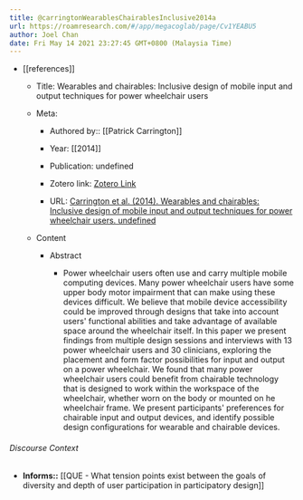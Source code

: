 ```yaml
---
title: @carringtonWearablesChairablesInclusive2014a
url: https://roamresearch.com/#/app/megacoglab/page/Cv1YEABU5
author: Joel Chan
date: Fri May 14 2021 23:27:45 GMT+0800 (Malaysia Time)
---
```


- [[references]]

    - Title: Wearables and chairables: Inclusive design of mobile input and output techniques for power wheelchair users

    - Meta:

        - Authored by:: [[Patrick Carrington]]

        - Year: [[2014]]

        - Publication: undefined

        - Zotero link: [Zotero Link](zotero://select/items/7_7L2SMPZ9)

        - URL: [Carrington et al. (2014). Wearables and chairables: Inclusive design of mobile input and output techniques for power wheelchair users. undefined](https://doi.org/10.1145/2556288.2557237)

    - Content

        - Abstract

            - Power wheelchair users often use and carry multiple mobile computing devices. Many power wheelchair users have some upper body motor impairment that can make using these devices difficult. We believe that mobile device accessibility could be improved through designs that take into account users' functional abilities and take advantage of available space around the wheelchair itself. In this paper we present findings from multiple design sessions and interviews with 13 power wheelchair users and 30 clinicians, exploring the placement and form factor possibilities for input and output on a power wheelchair. We found that many power wheelchair users could benefit from chairable technology that is designed to work within the workspace of the wheelchair, whether worn on the body or mounted on he wheelchair frame. We present participants' preferences for chairable input and output devices, and identify possible design configurations for wearable and chairable devices.

###### Discourse Context

- **Informs::** [[QUE - What tension points exist between the goals of diversity and depth of user participation in participatory design]]
